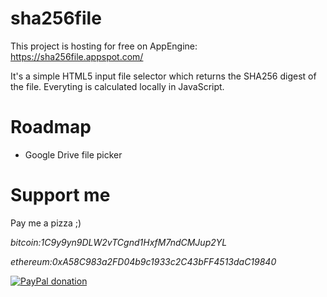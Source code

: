 # sha256file

This project is hosting for free on AppEngine: https://sha256file.appspot.com/

It's a simple HTML5 input file selector which returns the SHA256 digest of the file. Everyting is calculated locally in JavaScript.

# Roadmap

- Google Drive file picker

# Support me

Pay me a pizza ;)

*bitcoin:1C9y9yn9DLW2vTCgnd1HxfM7ndCMJup2YL*

*ethereum:0xA58C983a2FD04b9c1933c2C43bFF4513daC19840*


[![PayPal donation][2]][1] 

[1]: https://www.paypal.com/cgi-bin/webscr?cmd=_donations&business=32GZMQ9WUGF2N&lc=GB&item_name=Better%20download%20all%20attachments%20for%20Gmail%e2%84%a2&currency_code=EUR&bn=PP%2dDonationsBF%3abtn_donate_LG%2egif%3aNonHosted
  [2]: https://www.paypalobjects.com/en_GB/i/btn/btn_donate_LG.gif (PayPal donation)